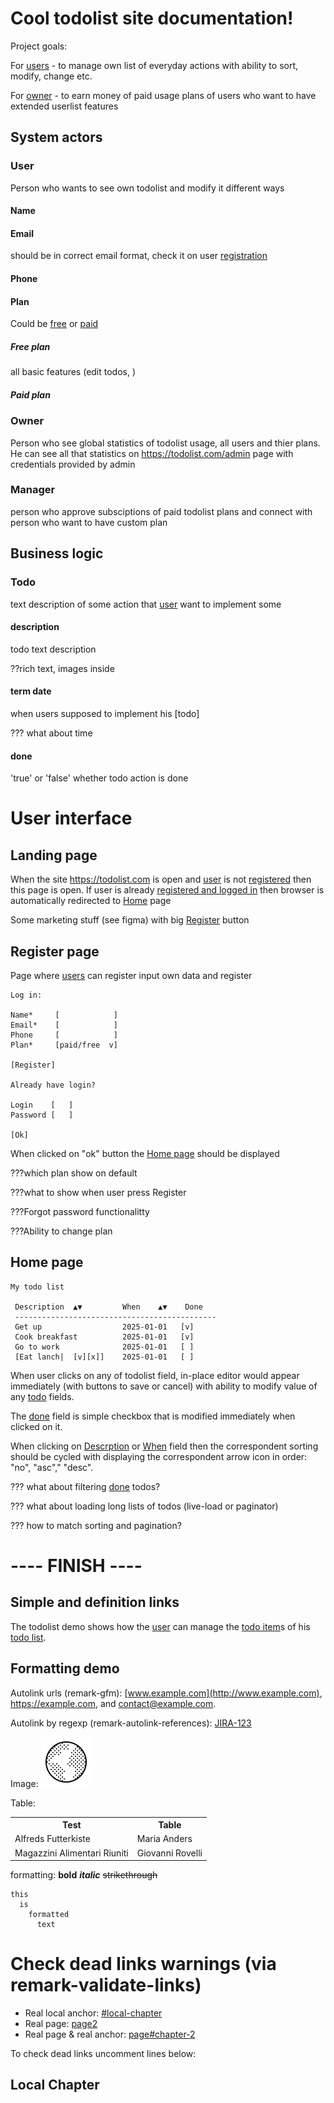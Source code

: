 # Cool todolist site documentation!

Project goals:

For [users](#user) - to manage own list of everyday actions with ability to sort, modify, change etc.

For [owner](#owner) - to earn money of paid usage plans of users who want to have extended userlist features

## System actors

### User

Person who wants to see own todolist and modify it different ways

#### Name

#### Email

should be in correct email format, check it on user [registration](#register-page)

#### Phone

#### Plan

Could be [free](#free-plan) or [paid](#paid-plan)

##### Free plan

all basic features (edit todos, )

##### Paid plan

### Owner

Person who see global statistics of todolist usage, all users and thier plans.
He can see all that statistics on https://todolist.com/admin page with credentials provided by admin

### Manager

person who approve subsciptions of paid todolist plans and connect with person who want to have custom plan

## Business logic

### Todo

text description of some action that [user](#user) want to implement some

#### description

todo text description

??rich text, images inside

#### term date

when users supposed to implement his \[todo]

??? what about time

#### done

'true' or 'false' whether todo action is done

# User interface

## Landing page

When the site https://todolist.com is open and [user](#user) is not [registered](#register-page) then this page is open.
If user is already [registered and logged in](#register-page) then browser is automatically redirected to [Home](#home-page) page

Some marketing stuff (see figma) with big [Register](#register-page) button

## Register page

Page where [users](#user) can register input own data and register

    Log in:

    Name*     [            ]
    Email*    [            ]
    Phone     [            ]
    Plan*     [paid/free  v]

    [Register]

    Already have login?

    Login    [   ]
    Password [   ]

    [Ok]

When clicked on "ok" button the [Home page](#home-page) should be displayed

???which plan show on default

???what to show when user press Register

???Forgot password functionalitty

???Ability to change plan

## Home page

    My todo list

     Description  ▲▼         When    ▲▼    Done
     ---------------------------------------------
     Get up                  2025-01-01   [v]
     Cook breakfast          2025-01-01   [v]
     Go to work              2025-01-01   [ ]
     [Eat lanch|  [v][x]]    2025-01-01   [ ]

When user clicks on any of todolist field, in-place editor would appear immediately (with buttons to save or cancel) with ability to modify value of any [todo](#todo) fields.

The [done](#done) field is simple checkbox that is modified immediately when clicked on it.

When clicking on [Descrption](#description) or [When](#term-date) field then the correspondent sorting should be cycled with displaying the correspondent arrow icon in order: "no", "asc"," "desc".

??? what about filtering [done](#done) todos?

??? what about loading long lists of todos (live-load or paginator)

??? how to match sorting and pagination?

# ---- FINISH ----

## Simple and definition links

The todolist demo shows how the <!--simple link: --> [user](glossary.md#user) can manage the <!--definiton link: -->[todo item]s of his [todo list].

<!-- definitions  (place anywhere in document) -->

[todo item]: glossary.md#todo-item
[todo list]: glossary.md#todo-list

## Formatting demo

Autolink urls (remark-gfm): [www.example.com](http://www.example.com), <https://example.com>, and <contact@example.com>.

Autolink by regexp (remark-autolink-references): <!-- "JIRA- 123" without space  -->
[JIRA-123](https://example.atlassian.net/browse/JIRA-123)

Image: ![my image](favicon.ico)

Table:

<table>
  <tr>
    <th>Test</th>
    <th>Table</th>
  </tr>
  <tr>
    <td>Alfreds Futterkiste</td>
    <td>Maria Anders</td>
  </tr>
  <tr>
    <td>Magazzini Alimentari Riuniti</td>
    <td>Giovanni Rovelli</td>
  </tr>
</table>

formatting: **bold** **_italic_** <s>strikethrough</s>

    this
      is
        formatted
          text

# Check dead links warnings (via remark-validate-links)

- Real local anchor: [#local-chapter](#local-chapter)
- Real page: [page2](page2.md)
- Real page & real anchor: [page#chapter-2](page2.md#chapter-2)

To check dead links uncomment lines below:

<!-- *   Dead local anchor: [#dead-local-chapter](#dead-local-chapter) -->

<!-- *   Dead page: [dead-link](dead-link) -->

<!-- *   Real page & dead anchor: [page2#dead-anchor](page2.md#dead-anchor) -->

## Local Chapter

```

```

